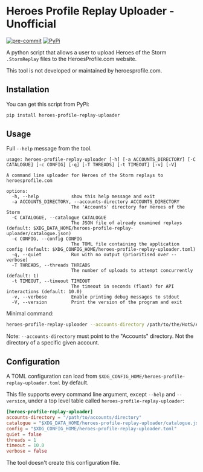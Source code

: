 # Heroes Profile Replay Uploader - Unofficial

[![pre-commit](https://img.shields.io/badge/pre--commit-enabled-brightgreen?logo=pre-commit)](https://github.com/pre-commit/pre-commit)
[![PyPi](https://img.shields.io/pypi/v/heroes-profile-replay-uploader)](https://pypi.org/project/heroes-profile-replay-uploader/)

A python script that allows a user to upload Heroes of the Storm `.StormReplay`
files to the HeroesProfile.com website.

This tool is not developed or maintained by heroesprofile.com.

## Installation

You can get this script from PyPi:

```bash
pip install heroes-profile-replay-uploader
```

## Usage

Full `--help` message from the tool.

```console
usage: heroes-profile-replay-uploader [-h] [-a ACCOUNTS_DIRECTORY] [-C CATALOGUE] [-c CONFIG] [-q] [-T THREADS] [-t TIMEOUT] [-v] [-V]

A command line uploader for Heroes of the Storm replays to heroesprofile.com

options:
  -h, --help            show this help message and exit
  -a ACCOUNTS_DIRECTORY, --accounts-directory ACCOUNTS_DIRECTORY
                        The 'Accounts' directory for Heroes of the Storm
  -C CATALOGUE, --catalogue CATALOGUE
                        The JSON file of already examined replays (default: $XDG_DATA_HOME/heroes-profile-replay-uploader/catalogue.json)
  -c CONFIG, --config CONFIG
                        The TOML file containing the application config (default: $XDG_CONFIG_HOME/heroes-profile-replay-uploader.toml)
  -q, --quiet           Run with no output (prioritised over --verbose)
  -T THREADS, --threads THREADS
                        The number of uploads to attempt concurrently (default: 1)
  -t TIMEOUT, --timeout TIMEOUT
                        The timeout in seconds (float) for API interactions (default: 10.0)
  -v, --verbose         Enable printing debug messages to stdout
  -V, --version         Print the version of the program and exit
```

Minimal command:

```bash
heroes-profile-replay-uploader --accounts-directory /path/to/the/HotS/Accounts/Dir
```

Note: `--accounts-directory` must point to the "Accounts" directory. Not the
directory of a specific given account.

## Configuration

A TOML configuration can load from
`$XDG_CONFIG_HOME/heroes-profile-replay-uploader.toml` by default.

This file supports every command line argument, except `--help` and `--version`,
under a top level table called `heroes-profile-replay-uploader`:

```toml
[heroes-profile-replay-uploader]
accounts-directory = "/path/to/accounts/directory"
catalogue = "$XDG_DATA_HOME/heroes-profile-replay-uploader/catalogue.json"
config = "$XDG_CONFIG_HOME/heroes-profile-replay-uploader.toml"
quiet = false
threads = 1
timeout = 10.0
verbose = false
```

The tool doesn't create this configuration file.
